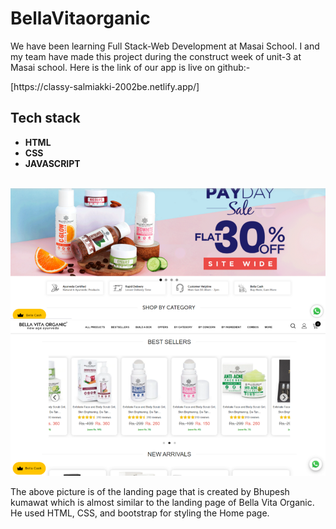 # BellaVitaorganic

<p>We have been learning Full Stack-Web Development at Masai School. I and my team have made this project during the construct week of unit-3 at Masai school. Here is the link of our app is live on github:- </p> 
<p>[https://classy-salmiakki-2002be.netlify.app/]</p>


## Tech stack
<ul>
<li><b>HTML</b></li>
<li><b>CSS</b></li>
<li><b>JAVASCRIPT</b></li>
</ul>
<br>

<img src="Main-images\image1.png">
<br>
<img src="Main-images\image2.png">
<br>

<p>The above picture is of the landing page that is created by Bhupesh kumawat which is almost similar to the landing page of Bella Vita Organic. He used HTML, CSS, and bootstrap for styling the Home page.</p>
